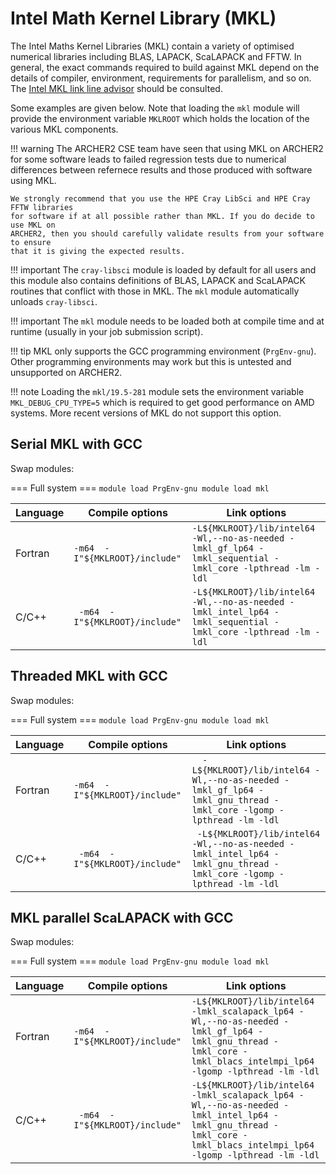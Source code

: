 # Intel Math Kernel Library (MKL)

The Intel Maths Kernel Libraries (MKL) contain a variety of optimised numerical
libraries including BLAS, LAPACK, ScaLAPACK and FFTW. In general, the exact commands
required to build against MKL depend on the details of compiler, environment,
requirements for parallelism, and so on.
The [Intel MKL link line advisor](https://software.intel.com/content/www/us/en/develop/articles/intel-mkl-link-line-advisor.html) should be consulted.

Some examples are given below. Note that loading the `mkl` module will provide 
the environment variable `MKLROOT` which holds the location of the various MKL components.

!!! warning
    The ARCHER2 CSE team have seen that using MKL on ARCHER2 for some software 
    leads to failed regression tests due to numerical differences between refernece
    results and those produced with software using MKL. 
    
    We strongly recommend that you use the HPE Cray LibSci and HPE Cray FFTW libraries
    for software if at all possible rather than MKL. If you do decide to use MKL on
    ARCHER2, then you should carefully validate results from your software to ensure
    that it is giving the expected results.

!!! important
    The `cray-libsci` module is loaded by default for all users and this module 
    also contains definitions of BLAS, LAPACK and ScaLAPACK routines that conflict
    with those in MKL. The `mkl` module automatically unloads `cray-libsci`.

!!! important
    The `mkl` module needs to be loaded both at compile time and at runtime
    (usually in your job submission script).

!!! tip
    MKL only supports the GCC programming environment (`PrgEnv-gnu`).
    Other programming environments may work but this is untested and unsupported
    on ARCHER2.

!!! note
    Loading the `mkl/19.5-281` module sets the environment variable `MKL_DEBUG_CPU_TYPE=5`
    which is required to get good performance on AMD systems. More recent
    versions of MKL do not support this option.

## Serial MKL with GCC

Swap modules:

=== Full system ===
    ```
    module load PrgEnv-gnu
    module load mkl
    ```

| Language | Compile options | Link options |
|----------|-|-|
| Fortran | `-m64  -I"${MKLROOT}/include"` | `-L${MKLROOT}/lib/intel64 -Wl,--no-as-needed -lmkl_gf_lp64 -lmkl_sequential -lmkl_core -lpthread -lm -ldl` |
| C/C++ | ` -m64  -I"${MKLROOT}/include"` | `-L${MKLROOT}/lib/intel64 -Wl,--no-as-needed -lmkl_intel_lp64 -lmkl_sequential -lmkl_core -lpthread -lm -ldl` |

## Threaded MKL with GCC

Swap modules:

=== Full system ===
    ```
    module load PrgEnv-gnu
    module load mkl
    ```

| Language | Compile options | Link options |
|----------|-|-|
| Fortran | `-m64  -I"${MKLROOT}/include"` | `  -L${MKLROOT}/lib/intel64 -Wl,--no-as-needed -lmkl_gf_lp64 -lmkl_gnu_thread -lmkl_core -lgomp -lpthread -lm -ldl` |
| C/C++ | ` -m64  -I"${MKLROOT}/include"` | ` -L${MKLROOT}/lib/intel64 -Wl,--no-as-needed -lmkl_intel_lp64 -lmkl_gnu_thread -lmkl_core -lgomp -lpthread -lm -ldl` |

## MKL parallel ScaLAPACK with GCC

Swap modules:

=== Full system ===
    ```
    module load PrgEnv-gnu
    module load mkl
    ```

| Language | Compile options | Link options |
|----------|-|-|
| Fortran | `-m64  -I"${MKLROOT}/include"` | `-L${MKLROOT}/lib/intel64 -lmkl_scalapack_lp64 -Wl,--no-as-needed -lmkl_gf_lp64 -lmkl_gnu_thread -lmkl_core -lmkl_blacs_intelmpi_lp64 -lgomp -lpthread -lm -ldl` |
| C/C++ | ` -m64  -I"${MKLROOT}/include"` | `-L${MKLROOT}/lib/intel64 -lmkl_scalapack_lp64 -Wl,--no-as-needed -lmkl_intel_lp64 -lmkl_gnu_thread -lmkl_core -lmkl_blacs_intelmpi_lp64 -lgomp -lpthread -lm -ldl` |
